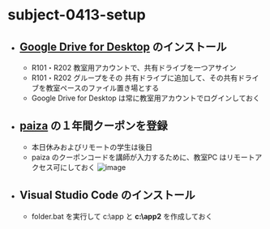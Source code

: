 # subject-0413-setup

- ## [Google Drive for Desktop](https://support.google.com/a/answer/7491144?hl=ja) のインストール
  - R101・R202 教室用アカウントで、共有ドライブを一つアサイン
  - R101・R202 グループをその 共有ドライブに追加して、その共有ドライブを教室ペースのファイル置き場とする
  - Google Drive for Desktop は常に教室用アカウントでログインしておく

- ## [paiza](https://paiza.jp/works/) の１年間クーポンを登録
  - 本日休みおよびリモートの学生は後日
  - paiza のクーポンコードを講師が入力するために、教室PC はリモートアクセス可にしておく
![image](https://user-images.githubusercontent.com/1501327/163093789-a9aef0bb-9ef3-4231-8a13-14e9b29ad84c.png)

- ## Visual Studio Code のインストール
  - folder.bat を実行して c:\app と **c:\app2** を作成しておく
